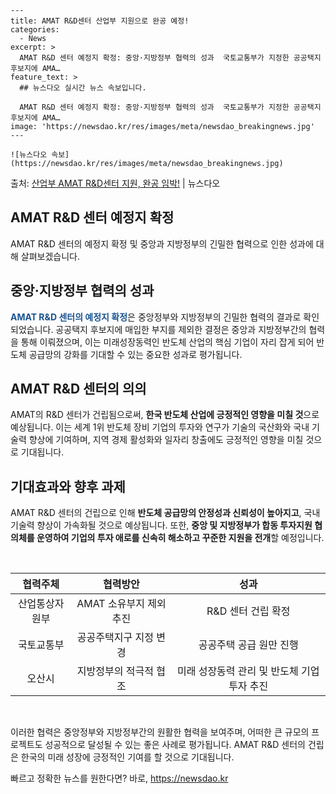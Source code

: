     ---
    title: AMAT R&D센터 산업부 지원으로 완공 예정!
    categories:
      - News
    excerpt: >
      AMAT R&D 센터 예정지 확정: 중앙·지방정부 협력의 성과  국토교통부가 지정한 공공택지 후보지에 AMA…
    feature_text: >
      ## 뉴스다오 실시간 뉴스 속보입니다.
    
      AMAT R&D 센터 예정지 확정: 중앙·지방정부 협력의 성과  국토교통부가 지정한 공공택지 후보지에 AMA…
    image: 'https://newsdao.kr/res/images/meta/newsdao_breakingnews.jpg'
    ---
    
    ![뉴스다오 속보](https://newsdao.kr/res/images/meta/newsdao_breakingnews.jpg)

<p>출처: <a href="https://newsdao.kr/4545" rel="dofollow">산업부 AMAT R&D센터 지원, 완공 임박!</a> | 뉴스다오</p>

<h2>AMAT R&D 센터 예정지 확정</h2>
<p data-ke-size="size16">AMAT R&D 센터의 예정지 확정 및 중앙과 지방정부의 긴밀한 협력으로 인한 성과에 대해 살펴보겠습니다.</p>
<h2 data-ke-size="size26">중앙·지방정부 협력의 성과</h2>
<p><b><span style="color: #1a5490;">AMAT R&D 센터의 예정지 확정</span></b>은 중앙정부와 지방정부의 긴밀한 협력의 결과로 확인되었습니다. 공공택지 후보지에 매입한 부지를 제외한 결정은 중앙과 지방정부간의 협력을 통해 이뤄졌으며, 이는 미래성장동력인 반도체 산업의 핵심 기업이 자리 잡게 되어 반도체 공급망의 강화를 기대할 수 있는 중요한 성과로 평가됩니다.</p>

<h2 data-ke-size="size26">AMAT R&D 센터의 의의</h2>
<p>AMAT의 R&D 센터가 건립됨으로써, <b>한국 반도체 산업에 긍정적인 영향을 미칠 것</b>으로 예상됩니다. 이는 세계 1위 반도체 장비 기업의 투자와 연구가 기술의 국산화와 국내 기술력 향상에 기여하며, 지역 경제 활성화와 일자리 창출에도 긍정적인 영향을 미칠 것으로 기대됩니다.</p>

<h2 data-ke-size="size26">기대효과와 향후 과제</h2>
<p>AMAT R&D 센터의 건립으로 인해 <b>반도체 공급망의 안정성과 신뢰성이 높아지고</b>, 국내 기술력 향상이 가속화될 것으로 예상됩니다. 또한, <b>중앙 및 지방정부가 합동 투자지원 협의체를 운영하여 기업의 투자 애로를 신속히 해소하고 꾸준한 지원을 전개</b>할 예정입니다.</p>

<p data-ke-size="size16">&nbsp;</p>
<table>
<thead>
<tr>
<th style="text-align: center;">협력주체</th>
<th style="text-align: center;">협력방안</th>
<th style="text-align: center;">성과</th>
</tr>
</thead>
<tbody>
<tr>
<td style="text-align: center;">산업통상자원부</td>
<td style="text-align: center;">AMAT 소유부지 제외 추진</td>
<td style="text-align: center;">R&D 센터 건립 확정</td>
</tr>
<tr>
<td style="text-align: center;">국토교통부</td>
<td style="text-align: center;">공공주택지구 지정 변경</td>
<td style="text-align: center;">공공주택 공급 원만 진행</td>
</tr>
<tr>
<td style="text-align: center;">오산시</td>
<td style="text-align: center;">지방정부의 적극적 협조</td>
<td style="text-align: center;">미래 성장동력 관리 및 반도체 기업 투자 추진</td>
</tr>
</tbody>
</table>
<p data-ke-size="size16">&nbsp;</p>

이러한 협력은 중앙정부와 지방정부간의 원활한 협력을 보여주며, 어떠한 큰 규모의 프로젝트도 성공적으로 달성될 수 있는 좋은 사례로 평가됩니다. AMAT R&D 센터의 건립은 한국의 미래 성장에 긍정적인 기여를 할 것으로 기대됩니다. 

빠르고 정확한 뉴스를 원한다면? 바로, <a href="https://newsdao.kr" rel="dofollow">https://newsdao.kr</a>


    
